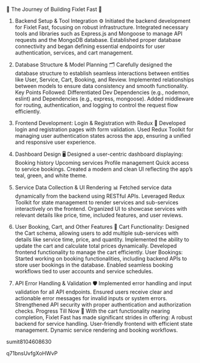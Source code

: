 🌟 The Journey of Building Fixlet Fast 🌟
1. Backend Setup & Tool Integration ⚙️
Initiated the backend development for Fixlet Fast, focusing on robust infrastructure.
Integrated necessary tools and libraries such as Express.js and Mongoose to manage API requests and the MongoDB database.
Established proper database connectivity and began defining essential endpoints for user authentication, services, and cart management.


2. Database Structure & Model Planning 🗂️
Carefully designed the database structure to establish seamless interactions between entities like User, Service, Cart, Booking, and Review.
Implemented relationships between models to ensure data consistency and smooth functionality.
Key Points Followed:
Differentiated Dev Dependencies (e.g., nodemon, eslint) and Dependencies (e.g., express, mongoose).
Added middleware for routing, authentication, and logging to control the request flow efficiently.


3. Frontend Development: Login & Registration with Redux 🔑
Developed login and registration pages with form validation.
Used Redux Toolkit for managing user authentication states across the app, ensuring a unified and responsive user experience.


4. Dashboard Design 🖥️
Designed a user-centric dashboard displaying:
Booking history
Upcoming services
Profile management
Quick access to service bookings.
Created a modern and clean UI reflecting the app’s teal, green, and white theme.


5. Service Data Collection & UI Rendering 📊
Fetched service data dynamically from the backend using RESTful APIs.
Leveraged Redux Toolkit for state management to render services and sub-services interactively on the frontend.
Organized UI to showcase services with relevant details like price, time, included features, and user reviews.


6. User Booking, Cart, and Other Features 🛒
Cart Functionality:
Designed the Cart schema, allowing users to add multiple sub-services with details like service time, price, and quantity.
Implemented the ability to update the cart and calculate total prices dynamically.
Developed frontend functionality to manage the cart efficiently.
User Bookings:
Started working on booking functionalities, including backend APIs to store user bookings in the database.
Enabled seamless booking workflows tied to user accounts and service schedules.


7. API Error Handling & Validation 🛡️
Implemented error handling and input validation for all API endpoints.
Ensured users receive clear and actionable error messages for invalid inputs or system errors.
Strengthened API security with proper authentication and authorization checks.
Progress Till Now 🚀
With the cart functionality nearing completion, Fixlet Fast has made significant strides in offering:
A robust backend for service handling.
User-friendly frontend with efficient state management.
Dynamic service rendering and booking workflows.


sumit8104608630

q71bnsUvfgXoHWvP